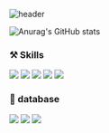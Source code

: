 

<!--
**jjmmll0727/jjmmll0727** is a ✨ _special_ ✨ repository because its `README.md` (this file) appears on your GitHub profile.

Here are some ideas to get you started:

- 🔭 I’m currently working on ...
- 🌱 I’m currently learning ...
- 👯 I’m looking to collaborate on ...
- 🤔 I’m looking for help with ...
- 💬 Ask me about ...
- 📫 How to reach me: ...
- 😄 Pronouns: ...
- ⚡ Fun fact: ...
-->

![header](https://capsule-render.vercel.app/api?type=soft&color=auto&height=100&section=header&text=mapping%20space&fontSize=70)


![Anurag's GitHub stats](https://github-readme-stats.vercel.app/api?username=jjmmll0727&show_icons=true&theme=radical)


### ⚒ Skills  
<img src="https://img.shields.io/badge/Node.js-339933?style=flat-square&logo=Node.js&logoColor=white"/> <img src="https://img.shields.io/badge/GraphQL-E10098?style=flat-square&logo=GraphQL&logoColor=white"/> <img src="https://img.shields.io/badge/JavaScript-F7DF1E?style=flat-square&logo=JavaScript&logoColor=white"/> <img src="https://img.shields.io/badge/TypeScript-3178C6?style=flat-square&logo=TypeScript&logoColor=white"/> <img src="https://img.shields.io/badge/Amazon AWS-232F3E?style=flat-square&logo=Amazon AWS&logoColor=white"/> 

### 📂 database
<img src="https://img.shields.io/badge/MySQL-4479A1?style=flat-square&logo=MySQL&logoColor=white"/> <img src="https://img.shields.io/badge/Amazon DynamoDB-4053D6?style=flat-square&logo=Amazon DynamoDB&logoColor=white"/> <img src="https://img.shields.io/badge/MongoDB-47A248?style=flat-square&logo=MongoDB&logoColor=white"/>





